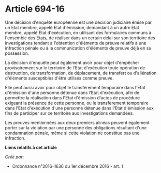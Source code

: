 # Article 694-16

Une décision d'enquête européenne est une décision judiciaire émise par un Etat membre, appelé Etat d'émission, demandant à
un autre Etat membre, appelé Etat d'exécution, en utilisant des formulaires communs à l'ensemble des Etats, de réaliser dans
un certain délai sur son territoire des investigations tendant à l'obtention d'éléments de preuve relatifs à une infraction
pénale ou à la communication d'éléments de preuve déjà en sa possession.

La décision d'enquête peut également avoir pour objet d'empêcher provisoirement sur le territoire de l'Etat d'exécution toute
opération de destruction, de transformation, de déplacement, de transfert ou d'aliénation d'éléments susceptibles d'être
utilisés comme preuve. 

Elle peut aussi avoir pour objet le transfèrement temporaire dans l'Etat d'émission d'une personne détenue dans l'Etat
d'exécution, afin de permettre la réalisation dans l'Etat d'émission d'actes de procédure exigeant la présence de cette
personne, ou le transfèrement temporaire dans l'Etat d'exécution d'une personne détenue dans l'Etat d'émission aux fins de
participer sur ce territoire aux investigations demandées. 

Les preuves mentionnées aux deux premiers alinéas peuvent également porter sur la violation par une personne des obligations
résultant d'une condamnation pénale, même si cette violation ne constitue pas une infraction.

**Liens relatifs à cet article**

_Créé par_:

  - Ordonnance n°2016-1636 du 1er décembre 2016 - art. 1
